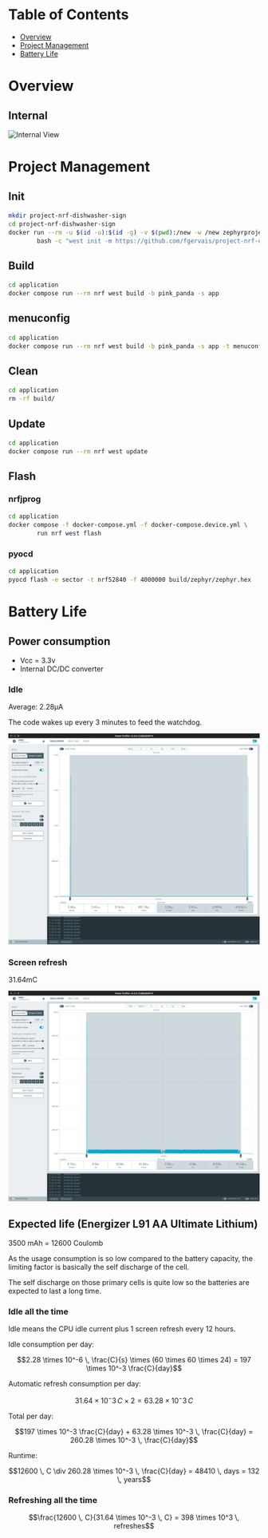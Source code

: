 # Table of Contents

- [Overview](#overview)
- [Project Management](#project-management)
- [Battery Life](#battery-life)

# Overview

## Internal

![Internal View](assets/img/internal-view.jpg)

# Project Management

## Init

```bash
mkdir project-nrf-dishwasher-sign
cd project-nrf-dishwasher-sign
docker run --rm -u $(id -u):$(id -g) -v $(pwd):/new -w /new zephyrprojectrtos/ci:v0.26.6 \
        bash -c "west init -m https://github.com/fgervais/project-nrf-dishwasher-sign.git . && west update"
```

## Build

```bash
cd application
docker compose run --rm nrf west build -b pink_panda -s app
```

## menuconfig

```bash
cd application
docker compose run --rm nrf west build -b pink_panda -s app -t menuconfig
```

## Clean

```bash
cd application
rm -rf build/
```

## Update

```bash
cd application
docker compose run --rm nrf west update
```

## Flash

### nrfjprog
```bash
cd application
docker compose -f docker-compose.yml -f docker-compose.device.yml \
        run nrf west flash
```

### pyocd
```bash
cd application
pyocd flash -e sector -t nrf52840 -f 4000000 build/zephyr/zephyr.hex
```

# Battery Life

## Power consumption

- Vcc = 3.3v
- Internal DC/DC converter

### Idle

Average: 2.28µA

The code wakes up every 3 minutes to feed the watchdog.

![Idle Consumption](assets/img/idle-consumption-dcdc.png)

### Screen refresh

31.64mC

![Screen Refresh](assets/img/screen-refresh.png)

## Expected life (Energizer L91 AA Ultimate Lithium)

3500 mAh = 12600 Coulomb

As the usage consumption is so low compared to the battery capacity, the
limiting factor is basically the self discharge of the cell.

The self discharge on those primary cells is quite low so the batteries are
expected to last a long time.

### Idle all the time

Idle means the CPU idle current plus 1 screen refresh every 12 hours.

Idle consumption per day:
```math
2.28 \times 10^-6 \, \frac{C}{s} \times (60 \times 60 \times 24) = 197 \times 10^-3 \frac{C}{day}
```

Automatic refresh consumption per day:
```math
31.64 \times 10^-3 \, C \times 2 = 63.28 \times 10^-3 \, C
```

Total per day:
```math
197 \times 10^-3 \frac{C}{day} + 63.28 \times 10^-3 \, \frac{C}{day} = 260.28 \times 10^-3 \, \frac{C}{day}
```

Runtime:
```math
12600 \, C \div 260.28 \times 10^-3 \, \frac{C}{day} = 48410 \, days = 132 \, years
```

### Refreshing all the time

```math
\frac{12600 \, C}{31.64 \times 10^-3 \, C} = 398 \times 10^3 \, refreshes
```

